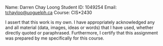 Name: Darren Chay Loong
Student ID: 1049254
Email: tchayloo@uoguelph.ca
Course: CIS*2430 

I assert that this work is my own. I have appropriately acknowledged
any and all material (data, images, ideas or words) that I have used,
whether directly quoted or paraphrased. Furthermore, I certify that
this assignment was prepared by me specifically for this course.

